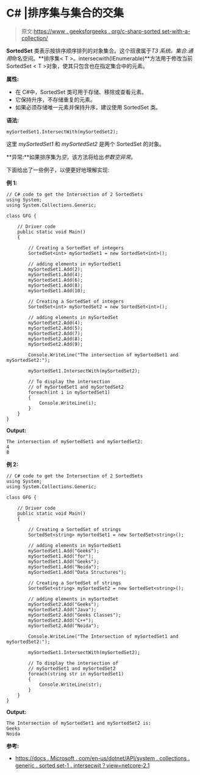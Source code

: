 # C# |排序集与集合的交集

> 原文:[https://www . geeksforgeeks . org/c-sharp-sorted set-with-a-collection/](https://www.geeksforgeeks.org/c-sharp-intersection-of-sortedset-with-a-collection/)

**SortedSet** 类表示按排序顺序排列的对象集合。这个班隶属于*T3 系统。集合.通用*命名空间。**排序集< T >。intersecwith(IEnumerable<T>)**方法用于修改当前 SortedSet < T >对象，使其只包含也在指定集合中的元素。

**属性:**

*   在 C#中，SortedSet 类可用于存储、移除或查看元素。
*   它保持升序，不存储重复的元素。
*   如果必须存储唯一元素并保持升序，建议使用 SortedSet 类。

**语法:**

```
mySortedSet1.IntersectWith(mySortedSet2);

```

这里 *mySortedSet1* 和 *mySortedSet2* 是两个 SortedSet 的对象。

**异常:**如果排序集为*空*，该方法将给出*参数空异常*。

下面给出了一些例子，以便更好地理解实现:

**例 1:**

```
// C# code to get the Intersection of 2 SortedSets
using System;
using System.Collections.Generic;

class GFG {

    // Driver code
    public static void Main()
    {

        // Creating a SortedSet of integers
        SortedSet<int> mySortedSet1 = new SortedSet<int>();

        // adding elements in mySortedSet1
        mySortedSet1.Add(2);
        mySortedSet1.Add(4);
        mySortedSet1.Add(6);
        mySortedSet1.Add(8);
        mySortedSet1.Add(10);

        // Creating a SortedSet of integers
        SortedSet<int> mySortedSet2 = new SortedSet<int>();

        // adding elements in mySortedSet
        mySortedSet2.Add(4);
        mySortedSet2.Add(5);
        mySortedSet2.Add(7);
        mySortedSet2.Add(8);
        mySortedSet2.Add(9);

        Console.WriteLine("The intersection of mySortedSet1 and mySortedSet2:");

        mySortedSet1.IntersectWith(mySortedSet2);

        // To display the intersection 
        // of mySortedSet1 and mySortedSet2
        foreach(int i in mySortedSet1)
        {
            Console.WriteLine(i);
        }
    }
}
```

**Output:**

```
The intersection of mySortedSet1 and mySortedSet2: 
4
8

```

**例 2:**

```
// C# code to get the Intersection of 2 SortedSets
using System;
using System.Collections.Generic;

class GFG {

    // Driver code
    public static void Main()
    {

        // Creating a SortedSet of strings
        SortedSet<string> mySortedSet1 = new SortedSet<string>();

        // adding elements in mySortedSet1
        mySortedSet1.Add("Geeks");
        mySortedSet1.Add("for");
        mySortedSet1.Add("Geeks");
        mySortedSet1.Add("Noida");
        mySortedSet1.Add("Data Structures");

        // Creating a SortedSet of strings
        SortedSet<string> mySortedSet2 = new SortedSet<string>();

        // adding elements in mySortedSet
        mySortedSet2.Add("Geeks");
        mySortedSet2.Add("Java");
        mySortedSet2.Add("Geeks Classes");
        mySortedSet2.Add("C++");
        mySortedSet2.Add("Noida");

        Console.WriteLine("The Intersection of mySortedSet1 and mySortedSet2:");

        mySortedSet1.IntersectWith(mySortedSet2);

        // To display the intersection of
        // mySortedSet1 and mySortedSet2
        foreach(string str in mySortedSet1)
        {
            Console.WriteLine(str);
        }
    }
}
```

**Output:**

```
The Intersection of mySortedSet1 and mySortedSet2 is: 
Geeks
Noida

```

**参考:**

*   [https://docs . Microsoft . com/en-us/dotnet/API/system . collections . generic . sorted set-1 . intersecwit？view=netcore-2.1](https://docs.microsoft.com/en-us/dotnet/api/system.collections.generic.sortedset-1.intersectwith?view=netcore-2.1)